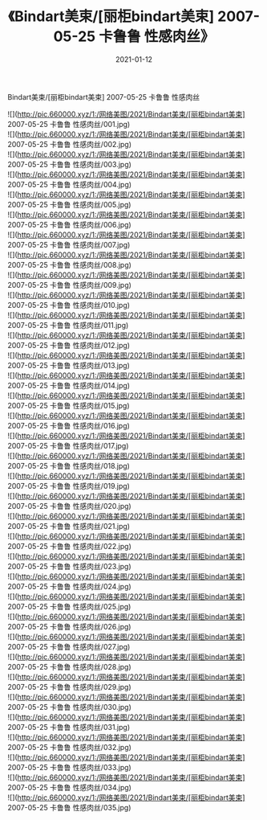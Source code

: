 ﻿---
layout: post
title:  《Bindart美束/[丽柜bindart美束] 2007-05-25 卡鲁鲁 性感肉丝》
date:   2021-01-12
img: http://pic.660000.xyz/1:/网络美图/2021/Bindart美束/[丽柜bindart美束] 2007-05-25 卡鲁鲁 性感肉丝/000.jpg
categories: [美女, 清纯, 唯美]
---

Bindart美束/[丽柜bindart美束] 2007-05-25 卡鲁鲁 性感肉丝

 ![](http://pic.660000.xyz/1:/网络美图/2021/Bindart美束/[丽柜bindart美束] 2007-05-25 卡鲁鲁 性感肉丝/001.jpg) <br>![](http://pic.660000.xyz/1:/网络美图/2021/Bindart美束/[丽柜bindart美束] 2007-05-25 卡鲁鲁 性感肉丝/002.jpg) <br>![](http://pic.660000.xyz/1:/网络美图/2021/Bindart美束/[丽柜bindart美束] 2007-05-25 卡鲁鲁 性感肉丝/003.jpg) <br>![](http://pic.660000.xyz/1:/网络美图/2021/Bindart美束/[丽柜bindart美束] 2007-05-25 卡鲁鲁 性感肉丝/004.jpg) <br>![](http://pic.660000.xyz/1:/网络美图/2021/Bindart美束/[丽柜bindart美束] 2007-05-25 卡鲁鲁 性感肉丝/005.jpg) <br>![](http://pic.660000.xyz/1:/网络美图/2021/Bindart美束/[丽柜bindart美束] 2007-05-25 卡鲁鲁 性感肉丝/006.jpg) <br>![](http://pic.660000.xyz/1:/网络美图/2021/Bindart美束/[丽柜bindart美束] 2007-05-25 卡鲁鲁 性感肉丝/007.jpg) <br>![](http://pic.660000.xyz/1:/网络美图/2021/Bindart美束/[丽柜bindart美束] 2007-05-25 卡鲁鲁 性感肉丝/008.jpg) <br>![](http://pic.660000.xyz/1:/网络美图/2021/Bindart美束/[丽柜bindart美束] 2007-05-25 卡鲁鲁 性感肉丝/009.jpg) <br>![](http://pic.660000.xyz/1:/网络美图/2021/Bindart美束/[丽柜bindart美束] 2007-05-25 卡鲁鲁 性感肉丝/010.jpg) <br>![](http://pic.660000.xyz/1:/网络美图/2021/Bindart美束/[丽柜bindart美束] 2007-05-25 卡鲁鲁 性感肉丝/011.jpg) <br>![](http://pic.660000.xyz/1:/网络美图/2021/Bindart美束/[丽柜bindart美束] 2007-05-25 卡鲁鲁 性感肉丝/012.jpg) <br>![](http://pic.660000.xyz/1:/网络美图/2021/Bindart美束/[丽柜bindart美束] 2007-05-25 卡鲁鲁 性感肉丝/013.jpg) <br>![](http://pic.660000.xyz/1:/网络美图/2021/Bindart美束/[丽柜bindart美束] 2007-05-25 卡鲁鲁 性感肉丝/014.jpg) <br>![](http://pic.660000.xyz/1:/网络美图/2021/Bindart美束/[丽柜bindart美束] 2007-05-25 卡鲁鲁 性感肉丝/015.jpg) <br>![](http://pic.660000.xyz/1:/网络美图/2021/Bindart美束/[丽柜bindart美束] 2007-05-25 卡鲁鲁 性感肉丝/016.jpg) <br>![](http://pic.660000.xyz/1:/网络美图/2021/Bindart美束/[丽柜bindart美束] 2007-05-25 卡鲁鲁 性感肉丝/017.jpg) <br>![](http://pic.660000.xyz/1:/网络美图/2021/Bindart美束/[丽柜bindart美束] 2007-05-25 卡鲁鲁 性感肉丝/018.jpg) <br>![](http://pic.660000.xyz/1:/网络美图/2021/Bindart美束/[丽柜bindart美束] 2007-05-25 卡鲁鲁 性感肉丝/019.jpg) <br>![](http://pic.660000.xyz/1:/网络美图/2021/Bindart美束/[丽柜bindart美束] 2007-05-25 卡鲁鲁 性感肉丝/020.jpg) <br>![](http://pic.660000.xyz/1:/网络美图/2021/Bindart美束/[丽柜bindart美束] 2007-05-25 卡鲁鲁 性感肉丝/021.jpg) <br>![](http://pic.660000.xyz/1:/网络美图/2021/Bindart美束/[丽柜bindart美束] 2007-05-25 卡鲁鲁 性感肉丝/022.jpg) <br>![](http://pic.660000.xyz/1:/网络美图/2021/Bindart美束/[丽柜bindart美束] 2007-05-25 卡鲁鲁 性感肉丝/023.jpg) <br>![](http://pic.660000.xyz/1:/网络美图/2021/Bindart美束/[丽柜bindart美束] 2007-05-25 卡鲁鲁 性感肉丝/024.jpg) <br>![](http://pic.660000.xyz/1:/网络美图/2021/Bindart美束/[丽柜bindart美束] 2007-05-25 卡鲁鲁 性感肉丝/025.jpg) <br>![](http://pic.660000.xyz/1:/网络美图/2021/Bindart美束/[丽柜bindart美束] 2007-05-25 卡鲁鲁 性感肉丝/026.jpg) <br>![](http://pic.660000.xyz/1:/网络美图/2021/Bindart美束/[丽柜bindart美束] 2007-05-25 卡鲁鲁 性感肉丝/027.jpg) <br>![](http://pic.660000.xyz/1:/网络美图/2021/Bindart美束/[丽柜bindart美束] 2007-05-25 卡鲁鲁 性感肉丝/028.jpg) <br>![](http://pic.660000.xyz/1:/网络美图/2021/Bindart美束/[丽柜bindart美束] 2007-05-25 卡鲁鲁 性感肉丝/029.jpg) <br>![](http://pic.660000.xyz/1:/网络美图/2021/Bindart美束/[丽柜bindart美束] 2007-05-25 卡鲁鲁 性感肉丝/030.jpg) <br>![](http://pic.660000.xyz/1:/网络美图/2021/Bindart美束/[丽柜bindart美束] 2007-05-25 卡鲁鲁 性感肉丝/031.jpg) <br>![](http://pic.660000.xyz/1:/网络美图/2021/Bindart美束/[丽柜bindart美束] 2007-05-25 卡鲁鲁 性感肉丝/032.jpg) <br>![](http://pic.660000.xyz/1:/网络美图/2021/Bindart美束/[丽柜bindart美束] 2007-05-25 卡鲁鲁 性感肉丝/033.jpg) <br>![](http://pic.660000.xyz/1:/网络美图/2021/Bindart美束/[丽柜bindart美束] 2007-05-25 卡鲁鲁 性感肉丝/034.jpg) <br>![](http://pic.660000.xyz/1:/网络美图/2021/Bindart美束/[丽柜bindart美束] 2007-05-25 卡鲁鲁 性感肉丝/035.jpg) <br>